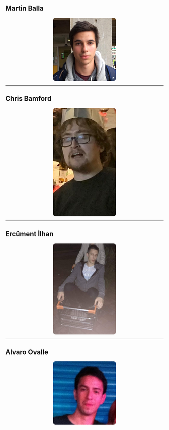 ## Martin Balla

<img style="border-radius: 8px;width: 200px;display: block; margin: 0 auto;" src="/martin.png" alt="archive footage" />
<!--<img src=".png" width="75">-->

---

## Chris Bamford

<img style="border-radius: 8px;width: 200px;display: block; margin: 0 auto;" src="/bamford.jpg" alt="archive footage" />

---

## Ercüment İlhan

<img style="border-radius: 8px;width: 200px;display: block; margin: 0 auto;" src="/ercument.jpg" alt="archive footage" />

---

## Alvaro Ovalle

<img style="border-radius: 8px;width: 200px;display: block; margin: 0 auto;" src="/alvaro.jpg" alt="archive footage" />
